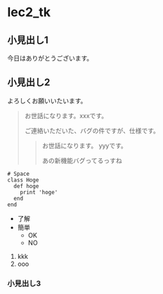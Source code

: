# lec2_tk

## 小見出し1
今日はありがとうございます。

## 小見出し2
よろしくお願いいたいます。
> お世話になります。xxxです。
> 
> ご連絡いただいた、バグの件ですが、仕様です。
>> お世話になります。 yyyです。
>> 
>> あの新機能バグってるっすね

    # Space
    class Hoge
      def hoge
        print 'hoge'
      end
    end

- 了解
- 簡単
  - OK
  - NO
1. kkk
2. ooo


### 小見出し3

